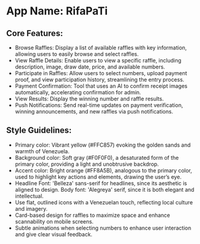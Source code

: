 # **App Name**: RifaPaTi

## Core Features:

- Browse Raffles: Display a list of available raffles with key information, allowing users to easily browse and select raffles.
- View Raffle Details: Enable users to view a specific raffle, including description, image, draw date, price, and available numbers.
- Participate in Raffles: Allow users to select numbers, upload payment proof, and view participation history, streamlining the entry process.
- Payment Confirmation: Tool that uses an AI to confirm receipt images automatically, accelerating confirmation for admin.
- View Results: Display the winning number and raffle results.
- Push Notifications: Send real-time updates on payment verification, winning announcements, and new raffles via push notifications.

## Style Guidelines:

- Primary color: Vibrant yellow (#FFC857) evoking the golden sands and warmth of Venezuela.
- Background color: Soft gray (#F0F0F0), a desaturated form of the primary color, providing a light and unobtrusive backdrop.
- Accent color: Bright orange (#FF8A5B), analogous to the primary color, used to highlight key actions and elements, drawing the user’s eye.
- Headline Font: 'Belleza' sans-serif for headlines, since its aesthetic is aligned to design. Body font: 'Alegreya' serif, since it is both elegant and intellectual.
- Use flat, outlined icons with a Venezuelan touch, reflecting local culture and imagery.
- Card-based design for raffles to maximize space and enhance scannability on mobile screens.
- Subtle animations when selecting numbers to enhance user interaction and give clear visual feedback.